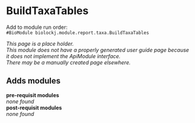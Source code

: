 # BuildTaxaTables
Add to module run order:                    
`#BioModule biolockj.module.report.taxa.BuildTaxaTables`

*This page is a place holder.*                   
*This module does not have a properly generated user guide page because it does not implement the ApiModule interface.*                   
*There may be a manually created page elsewhere.*

## Adds modules 
**pre-requisit modules**                    
*none found*                   
**post-requisit modules**                    
*none found*                   

